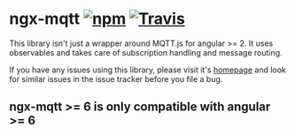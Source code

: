 # ngx-mqtt [![npm](https://img.shields.io/npm/v/ngx-mqtt.svg)](https://www.npmjs.com/package/ngx-mqtt) [![Travis](https://img.shields.io/travis/sclausen/ngx-mqtt.svg)](https://travis-ci.org/sclausen/ngx-mqtt)

This library isn't just a wrapper around MQTT.js for angular >= 2.
It uses observables and takes care of subscription handling and message routing.

If you have any issues using this library, please visit it's [homepage](https://sclausen.github.io/ngx-mqtt/) and look for similar issues in the issue tracker before you file a bug.

## **ngx-mqtt >= 6 is only compatible with angular >= 6**
